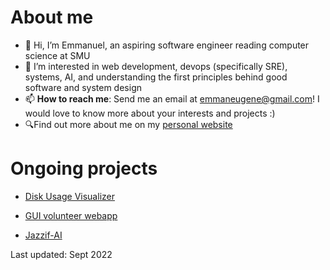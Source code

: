 # About me
- 👋 Hi, I’m Emmanuel, an aspiring software engineer reading computer science at SMU
- 👀 I’m interested in web development, devops (specifically SRE), systems, AI, and understanding the first principles behind good software and system design 
- 📫 **How to reach me**: Send me an email at emmaneugene@gmail.com! I would love to know more about your interests and projects :)
- 🔍Find out more about me on my [personal website](https://emmaneugene.github.io)

# Ongoing projects

- [Disk Usage Visualizer](https://github.com/emmaneugene/disk-usage-visualizer)

- [GUI volunteer webapp](https://github.com/emmaneugene/GUI-volunteer-management-webapp)

- [Jazzif-AI](https://github.com/emmaneugene/Jazzif-AI)

Last updated: Sept 2022

<!---
emmaneugene/emmaneugene is a ✨ special ✨ repository because its `README.md` (this file) appears on your GitHub profile.
You can click the Preview link to take a look at your changes.
--->
